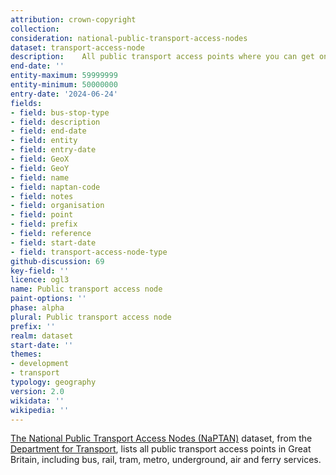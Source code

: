 ```yaml
---
attribution: crown-copyright
collection: 
consideration: national-public-transport-access-nodes
dataset: transport-access-node
description: 	All public transport access points where you can get on or off public transport
end-date: ''
entity-maximum: 59999999
entity-minimum: 50000000
entry-date: '2024-06-24'
fields:
- field: bus-stop-type
- field: description
- field: end-date
- field: entity
- field: entry-date
- field: GeoX
- field: GeoY
- field: name
- field: naptan-code
- field: notes
- field: organisation
- field: point
- field: prefix
- field: reference
- field: start-date
- field: transport-access-node-type
github-discussion: 69
key-field: ''
licence: ogl3
name: Public transport access node
paint-options: ''
phase: alpha
plural: Public transport access node
prefix: ''
realm: dataset
start-date: ''
themes:
- development
- transport
typology: geography
version: 2.0
wikidata: ''
wikipedia: ''
---
```


[The National Public Transport Access Nodes (NaPTAN)](https://www.gov.uk/government/publications/national-public-transport-access-node-schema) dataset, from the [Department for Transport](https://www.gov.uk/government/organisations/department-for-transport), lists all public transport access points in Great Britain, including bus, rail, tram, metro, underground, air and ferry services.
